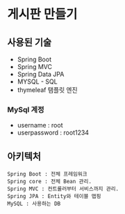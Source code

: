 # 게시판 만들기

## 사용된 기술

- Spring Boot
- Spring MVC
- Spring Data JPA
- MYSQL - SQL
- thymeleaf 탬플릿 엔진

### MySql 계정
- username : root
- userpassword : root1234

## 아키텍처


```
Spring Boot : 전체 프레임워크
Spring core : 전체 Bean 관리.
Spring MVC : 컨트롤러부터 서비스까지 관리.
Spring JPA : Entity와 테이블 맵핑
MySQL : 사용하는 DB





